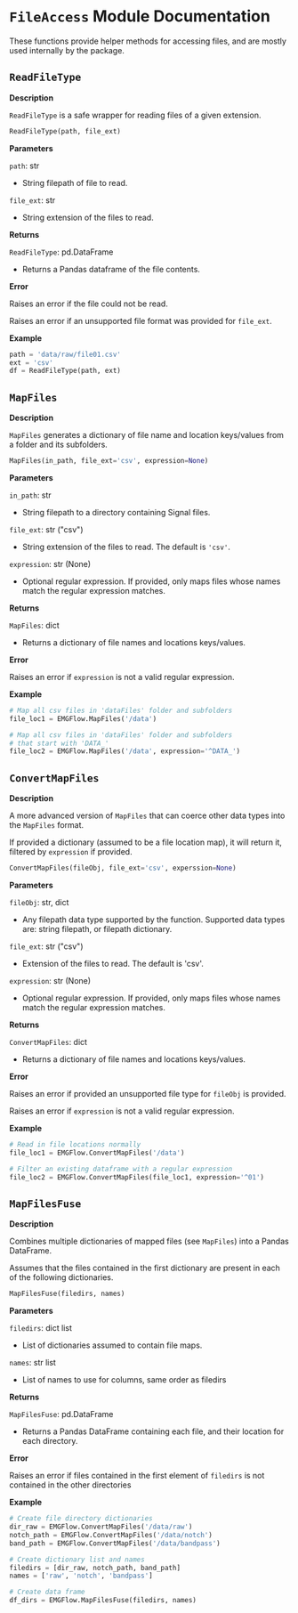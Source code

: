 # `FileAccess` Module Documentation

These functions provide helper methods for accessing files, and are mostly used internally by the package.



## `ReadFileType`

**Description**

`ReadFileType` is a safe wrapper for reading files of a given extension.

```python
ReadFileType(path, file_ext)
```

**Parameters**

`path`: str
- String filepath of file to read.

`file_ext`: str
- String extension of the files to read.

**Returns**

`ReadFileType`: pd.DataFrame
- Returns a Pandas dataframe of the file contents.

**Error**

Raises an error if the file could not be read.

Raises an error if an unsupported file format was provided for `file_ext`.

**Example**

```python
path = 'data/raw/file01.csv'
ext = 'csv'
df = ReadFileType(path, ext)
```



## `MapFiles`

**Description**

`MapFiles` generates a dictionary of file name and location keys/values from a folder and its subfolders.

```python
MapFiles(in_path, file_ext='csv', expression=None)
```

**Parameters**

`in_path`: str
- String filepath to a directory containing Signal files.

`file_ext`: str ("csv")
- String extension of the files to read. The default is `'csv'`.

`expression`: str (None)
- Optional regular expression. If provided, only maps files whose names match the regular expression matches.

**Returns**

`MapFiles`: dict
- Returns a dictionary of file names and locations keys/values.

**Error**

Raises an error if `expression` is not a valid regular expression.

**Example**

```python
# Map all csv files in 'dataFiles' folder and subfolders
file_loc1 = EMGFlow.MapFiles('/data')

# Map all csv files in 'dataFiles' folder and subfolders
# that start with 'DATA_'
file_loc2 = EMGFlow.MapFiles('/data', expression='^DATA_')
```



## `ConvertMapFiles`

**Description**

A more advanced version of `MapFiles` that can coerce other data types into the `MapFiles` format.

If provided a dictionary (assumed to be a file location map), it will return it, filtered by `expression` if provided.

```python
ConvertMapFiles(fileObj, file_ext='csv', experssion=None)
```

**Parameters**

`fileObj`: str, dict
- Any filepath data type supported by the function. Supported data types are: string filepath, or filepath dictionary.

`file_ext`: str ("csv")
- Extension of the files to read. The default is 'csv'.

`expression`: str (None)
- Optional regular expression. If provided, only maps files whose names match the regular expression matches.

**Returns**

`ConvertMapFiles`: dict
- Returns a dictionary of file names and locations keys/values.

**Error**

Raises an error if provided an unsupported file type for `fileObj` is provided.

Raises an error if `expression` is not a valid regular expression.

**Example**

```python
# Read in file locations normally
file_loc1 = EMGFlow.ConvertMapFiles('/data')

# Filter an existing dataframe with a regular expression
file_loc2 = EMGFlow.ConvertMapFiles(file_loc1, expression='^01')
```



## `MapFilesFuse`


**Description**

Combines multiple dictionaries of mapped files (see `MapFiles`) into a Pandas DataFrame.

Assumes that the files contained in the first dictionary are present in each of the following dictionaries.

```python
MapFilesFuse(filedirs, names)
```

**Parameters**

`filedirs`:  dict list
- List of dictionaries assumed to contain file maps.

`names`: str list
- List of names to use for columns, same order as filedirs

**Returns**

`MapFilesFuse`: pd.DataFrame
- Returns a Pandas DataFrame containing each file, and their location for each directory.

**Error**

Raises an error if files contained in the first element of `filedirs` is not contained in the other directories

**Example**

```python
# Create file directory dictionaries
dir_raw = EMGFlow.ConvertMapFiles('/data/raw')
notch_path = EMGFlow.ConvertMapFiles('/data/notch')
band_path = EMGFlow.ConvertMapFiles('/data/bandpass')

# Create dictionary list and names
filedirs = [dir_raw, notch_path, band_path]
names = ['raw', 'notch', 'bandpass']

# Create data frame
df_dirs = EMGFlow.MapFilesFuse(filedirs, names)
```